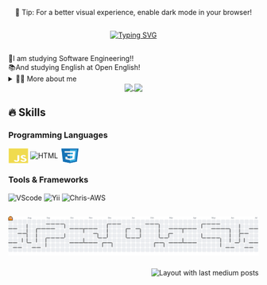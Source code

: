 <p align="center"> 🔦 Tip: For a better visual experience, enable dark mode in your browser! </p>

##

<div align="center">
<a href="https://git.io/typing-svg"><img src="https://readme-typing-svg.herokuapp.com?font=Bitcount+Grid+Double&weight=150&size=40&pause=1000&color=00F712&center=true&width=650&lines=Hello,+My+name+is+Leonardo!;Welcome+to+my+profile!" alt="Typing SVG" /></a>
</div>

##

<a>
🎒I am studying Software Engineering!! <br>
📚And studying English at Open English! <br>
  <!-- Dropdown -->
<details>
  <summary>👨‍💻 More about me</summary>
  - 💬 I am 30 years old
</details>
</a>
<div align="center">
<a href="https://github.com/anuraghazra/github-readme-stats">
  <img height=200 align="center" src="https://github-readme-stats.vercel.app/api?username=LeonardoDLima&show_icons=true&theme=dark" />
</a>
<a href="https://github.com/anuraghazra/convoychat">
  <img height=200 align="center" src="https://github-readme-stats.vercel.app/api/top-langs?username=LeonardoDLima&layout=compact&langs_count=8&card_width=320&theme=dark" />
</a>
</div>

## 🔥 Skills
<!-- Skills: Programming Languages -->
  <div style="flex-basis: 48%;">
    <h3>Programming Languages</h3>
    <img align="center" alt="Js" height="30" width="40" src="https://raw.githubusercontent.com/devicons/devicon/master/icons/javascript/javascript-plain.svg">
    <img align="center" alt="HTML" height="30" width="40" src="https://cdn.jsdelivr.net/gh/devicons/devicon@latest/icons/html5/html5-original.svg">     
    <img align="center" alt="HTML" height="30" width="40" src="https://raw.githubusercontent.com/devicons/devicon/master/icons/css3/css3-original.svg">
    
  </div>
  
  <!-- Skills: Tools & Frameworks -->
  <div style="flex-basis: 48%;">
    <h3>Tools & Frameworks</h3>
    <img align="center" alt="VScode" height="30" width="40" src="https://cdn.jsdelivr.net/gh/devicons/devicon/icons/vscode/vscode-original.svg">
    <img align="center" alt="Yii" height="30" width="40" src="https://cdn.jsdelivr.net/gh/devicons/devicon@latest/icons/yii/yii-original.svg">
    <img align="center" alt="Chris-AWS" height="30" width="40" src="https://cdn.jsdelivr.net/gh/devicons/devicon/icons/git/git-original.svg">
  </div>

##

 <picture>
  <source media="(prefers-color-scheme: dark)" srcset="https://raw.githubusercontent.com/LeonardoDLima/LeonardoDLima/output/pacman-contribution-graph-dark.svg">
  <source media="(prefers-color-scheme: light)" srcset="https://raw.githubusercontent.com/LeonardoDLima/LeonardoDLima/output/pacman-contribution-graph.svg">
  <img alt="pacman contribution graph" src="https://raw.githubusercontent.com/LeonardoDLima/LeonardoDLima/output/pacman-contribution-graph.svg">
</picture>

###

<div align="right">
  <img src="https://github-read-medium-git-main.pahlevikun.vercel.app/latest?limit=4&username=LeonardoDLima&theme=dark" alt="Layout with last medium posts"  />
</div>

##

